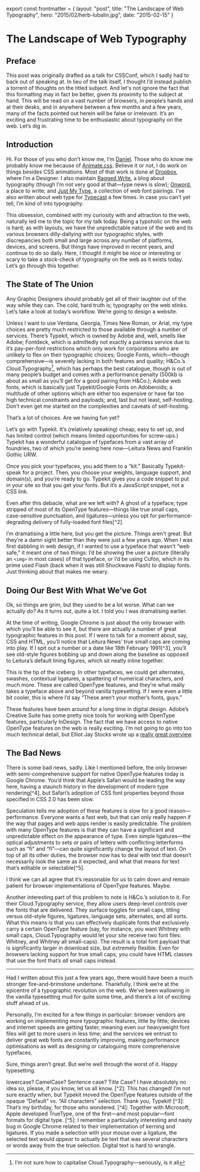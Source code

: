 export const frontmatter = {
layout: "post",
title: "The Landscape of Web Typography",
hero: "2015/02/herb-lubalin.jpg",
date: "2015-02-15"
}

# The Landscape of Web Typography

## Preface

This post was originally drafted as a talk for CSSConf, which I sadly had to
back out of speaking at. In lieu of the talk itself, I thought I’d instead
publish a torrent of thoughts on the titled subject. And let's not ignore the
fact that this formatting may in fact be better, given its proximity to the
subject at hand. This will be read on a vast number of browsers, in people’s
hands and at their desks, and in anywhere between a few months and a few years,
many of the facts pointed out herein will be false or irrelevant. It’s an
exciting and frustrating time to be enthusiastic about typography on the web.
Let’s dig in.

## Introduction

Hi. For those of you who don’t know me, I’m [Daniel](http://daneden.me). Those
who do know me probably know me because of
[Animate.css](http://daneden.github.io/animate.css). Believe it or not, I do
work on things besides CSS animations. Most of that work is done at
[Dropbox](https://dropbox.com), where I’m a Designer. I also maintain [Ragged
Write](http://raggedwrite.net), a blog about typography (though I’m not very
good at that—type news is slow); [Onword](http://onword.co), a place to write;
and [Just My Type](http://justmytype.co), a collection of web font pairings.
I’ve also written about web type for [Typecast](http://typecast.com/blog) a few
times. In case you can’t yet tell, I’m kind of into typography.

This obsession, combined with my curiosity with and attraction to the web,
naturally led me to the topic for my talk today. Being a typoholic on the web is
hard; as with layouts, we have the unpredictable nature of the web and its
various browsers dilly-dallying with our typographic styles, with discrepancies
both small and large across any number of platforms, devices, and screens. But
things have improved in recent years, and continue to do so daily. Here, I
thought it might be nice or interesting or scary to take a stock-check of
typography on the web as it exists today. Let’s go through this together.

## The State of The Union

Any Graphic Designers should probably get all of their laughter out of the way
while they can. The cold, hard truth is; typography on the web stinks. Let’s
take a look at today’s workflow. We’re going to design a website.

Unless I want to use Verdana, Georgia, Times New Roman, or Arial, my type
choices are pretty much restricted to those available through a number of
services. There’s Typekit, which is owned by Adobe and, well, smells like Adobe;
Fontdeck, which is admittedly not exactly a painless service due to it’s
pay-per-font restrictions which only work for corporations who are unlikely to
flex on their typographic choices; Google Fonts, which—though comprehensive—is
severely lacking in both features and quality; H&Co.’s Cloud.Typography[^1],
which has perhaps the best catalogue, though is out of many people’s budget and
comes with a performance penalty (500kb is about as small as you’ll get for a
good pairing from H&Co.); Adobe web fonts, which is basically just
Typekit/Google Fonts on Adoberoids; a multitude of other options which are
either too expensive or have far too high technical constraints and payloads;
and, last but not least, self-hosting. Don’t even get me started on the
complexities and caveats of self-hosting.

That’s a lot of choices. Are we having fun yet?

Let’s go with Typekit. It’s (relatively speaking) cheap, easy to set up, and has
limited control (which means limited opportunities for screw-ups.) Typekit has a
wonderful catalogue of typefaces from a vast array of foundries, two of which
you’re seeing here now—Leitura News and Franklin Gothic URW.

Once you pick your typefaces, you add them to a “kit.” Basically Typekit-speak
for a project. Then, you choose your weights, language support, and domain(s),
and you’re ready to go. Typekit gives you a code snippet to put in your site so
that you get your fonts. But it’s a JavaScript snippet, not a CSS link.

Even after this debacle, what are we left with? A ghost of a typeface; type
stripped of most of its OpenType features—things like true small caps,
case-sensitive punctuation, and ligatures—unless you opt for
performance-degrading delivery of fully-loaded font files[^2].

I’m dramatising a little here, but you get the picture. Things aren’t great. But
they’re a damn sight better than they were just a few years ago. When I was
first dabbling in web design, if I wanted to use a typeface that wasn’t “web
safe,” it meant one of two things: I’d be showing the user a picture (literally
an `<img>` in most cases) of that typeface, or I’d be using Cufón, which in its
prime used Flash (back when it was still Shockwave Flash) to display fonts. Just
thinking about that makes me weary.

## Doing Our Best With What We’ve Got

Ok, so things are grim, but they used to be a lot worse. What can we actually
_do?_ As it turns out, quite a lot. I told you I was dramatising earlier.

At the time of writing, Google Chrome is just about the only browser with which
you’ll be able to see it, but there are actually a number of great typographic
features in this post. If I were to talk for a moment about, say, CSS and HTML,
you’ll notice that Leitura News’ true small caps are coming into play. If I spit
out a number or a date like 18th February 1991[^3], you’ll see old-style figures
bobbing up and down along the baseline as opposed to Leitura’s default lining
figures, which sit neatly inline together.

This is the tip of the iceberg. In other typefaces, we could get alternates,
swashes, contextual ligatures, a spattering of numerical characters, and much
more. These are called OpenType features, and they’re what really takes a
typeface above and beyond vanilla typesetting. If I were even a little bit
cooler, this is where I’d say “These aren’t your mother’s fonts, guys.”

These features have been around for a long time in digital design. Adobe’s
Creative Suite has some pretty nice tools for working with OpenType features,
particularly InDesign. The fact that we have access to native OpenType features
on the web is really exciting. I’m not going to go into too much technical
detail, but Elliot Jay Stocks wrote up a [really great
overview](http://www.elliotjaystocks.com/blog/a-recap-on-opentype-features/).

## The Bad News

There is some bad news, sadly. Like I mentioned before, the only browser with
semi-comprehensive support for native OpenType features today is Google Chrome.
You’d think that Apple’s Safari would be leading the way here, having a staunch
history in the development of modern type rendering[^4], but Safari’s adoption
of CSS font properties beyond those specified in CSS 2.0 has been slow.

Speculation tells me adoption of these features is slow for a good
reason—performance. Everyone wants a fast web, but that can only really happen
if the way that pages and web apps render is easily predictable. The problem
with many OpenType features is that they can have a significant and
unpredictable effect on the appearance of type. Even simple ligatures—the
optical adjustments to sets or pairs of letters with conflicting letterforms
such as “fi” and “fl”—can quite significantly change the layout of text. On top
of all its other duties, the browser now has to deal with text that doesn’t
necessarily look the same as it expected, and what that means for text that’s
editable or selectable[^5].

I think we can all agree that it’s reasonable for us to calm down and remain
patient for browser implementations of OpenType features. Maybe.

Another interesting part of this problem to note is H&Co.’s solution to it. For
their Cloud.Typography service, they allow users deep-level controls over the
fonts that are delivered. They surface toggles for small caps, titling versus
old-style figures, ligatures, language sets, alternates, and all sorts. What
this means is that you can effectively duplicate fonts that exclusively carry a
certain OpenType feature (say, for instance, you want Whitney with small caps,
Cloud.Typography would let your site receive two font files: Whitney, and
Whitney all small-caps). The result is a total font payload that is
significantly larger in download size, but extremely flexible. Even for browsers
lacking support for true small caps, you could have HTML classes that use the
font that’s _all_ small caps instead.

---

Had I written about this just a few years ago, there would have been a much
stronger fire-and-brimstone undertone. Thankfully, I think we’re at the
epicentre of a typographic revolution on the web. We’ve been wallowing in the
vanilla typesetting mud for quite some time, and there’s a lot of exciting stuff
ahead of us.

Personally, I’m excited for a few things in particular: browser vendors are
working on implementing more typographic features, little by little; devices and
internet speeds are getting faster, meaning even our heavyweight font files will
get to more users in less time; and the services we entrust to deliver great web
fonts are constantly improving, making performance optimisations as well as
designing or cataloguing more comprehensive typefaces.

Sure, things aren’t great. But we’re well through the worst of it. Happy
typesetting.

[^1]: I’m not sure how to capitalise Cloud.Typography—seriously, is it all

lowercase? CamelCase? Sentence case? Title Case? I have absolutely no idea so,
please, if you know, let us all know. [^2]: This has changed! I’m not sure
exactly when, but Typekit moved the OpenType features outside of the opaque
“Default” vs. “All characters” selection. Thank you, Typekit! [^3]: That’s my
birthday, for those who wondered. [^4]: Together with Microsoft, Apple
developed TrueType, one of the first—and most popular—font formats for digital
type. [^5]: I remember a particularly interesting and nasty bug in Google
Chrome related to their implementation of kerning and ligatures. If you made a
selection with your mouse over a ligature, the selected text would _appear_ to
actually be text that was several characters or words away from the true
selection. Digital text is hard to wrangle.
